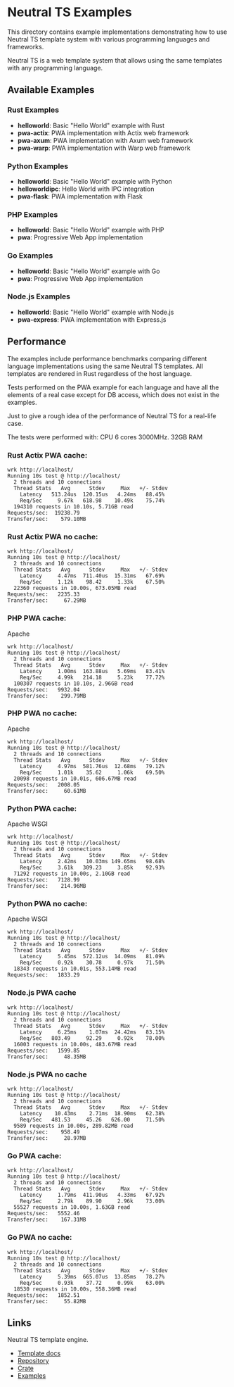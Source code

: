 Neutral TS Examples
===================

This directory contains example implementations demonstrating how to use Neutral TS template system with various programming languages and frameworks.

Neutral TS is a web template system that allows using the same templates with any programming language.

## Available Examples

### Rust Examples
- **helloworld**: Basic "Hello World" example with Rust
- **pwa-actix**: PWA implementation with Actix web framework
- **pwa-axum**: PWA implementation with Axum web framework
- **pwa-warp**: PWA implementation with Warp web framework

### Python Examples
- **helloworld**: Basic "Hello World" example with Python
- **helloworldipc**: Hello World with IPC integration
- **pwa-flask**: PWA implementation with Flask

### PHP Examples
- **helloworld**: Basic "Hello World" example with PHP
- **pwa**: Progressive Web App implementation

### Go Examples
- **helloworld**: Basic "Hello World" example with Go
- **pwa**: Progressive Web App implementation

### Node.js Examples
- **helloworld**: Basic "Hello World" example with Node.js
- **pwa-express**: PWA implementation with Express.js

## Performance

The examples include performance benchmarks comparing different language implementations using the same Neutral TS templates. All templates are rendered in Rust regardless of the host language.

Tests performed on the PWA example for each language and have all the elements of a real case except for DB access, which does not exist in the examples.

Just to give a rough idea of the performance of Neutral TS for a real-life case.

The tests were performed with: CPU 6 cores 3000MHz. 32GB RAM

### Rust Actix PWA cache:

```
wrk http://localhost/
Running 10s test @ http://localhost/
  2 threads and 10 connections
  Thread Stats   Avg      Stdev     Max   +/- Stdev
    Latency   513.24us  120.15us   4.24ms   88.45%
    Req/Sec     9.67k   618.98    10.49k    75.74%
  194310 requests in 10.10s, 5.71GB read
Requests/sec:  19238.79
Transfer/sec:    579.10MB
```

### Rust Actix PWA no cache:

```
wrk http://localhost/
Running 10s test @ http://localhost/
  2 threads and 10 connections
  Thread Stats   Avg      Stdev     Max   +/- Stdev
    Latency     4.47ms  711.40us  15.31ms   67.69%
    Req/Sec     1.12k    98.42     1.33k    67.50%
  22360 requests in 10.00s, 673.05MB read
Requests/sec:   2235.33
Transfer/sec:     67.29MB
```

### PHP PWA cache:

Apache

```
wrk http://localhost/
Running 10s test @ http://localhost/
  2 threads and 10 connections
  Thread Stats   Avg      Stdev     Max   +/- Stdev
    Latency     1.00ms  163.88us   5.69ms   83.41%
    Req/Sec     4.99k   214.18     5.23k    77.72%
  100307 requests in 10.10s, 2.96GB read
Requests/sec:   9932.04
Transfer/sec:    299.79MB
```

### PHP PWA no cache:

Apache

```
wrk http://localhost/
Running 10s test @ http://localhost/
  2 threads and 10 connections
  Thread Stats   Avg      Stdev     Max   +/- Stdev
    Latency     4.97ms  581.76us  12.68ms   79.12%
    Req/Sec     1.01k    35.62     1.06k    69.50%
  20098 requests in 10.01s, 606.67MB read
Requests/sec:   2008.05
Transfer/sec:     60.61MB
```

### Python PWA cache:

Apache WSGI

```
wrk http://localhost/
Running 10s test @ http://localhost/
  2 threads and 10 connections
  Thread Stats   Avg      Stdev     Max   +/- Stdev
    Latency     2.42ms   10.03ms 149.65ms   98.68%
    Req/Sec     3.61k   309.23     3.85k    92.93%
  71292 requests in 10.00s, 2.10GB read
Requests/sec:   7128.99
Transfer/sec:    214.96MB
```

### Python PWA no cache:

Apache WSGI

```
wrk http://localhost/
Running 10s test @ http://localhost/
  2 threads and 10 connections
  Thread Stats   Avg      Stdev     Max   +/- Stdev
    Latency     5.45ms  572.12us  14.09ms   81.09%
    Req/Sec     0.92k    30.78     0.97k    71.50%
  18343 requests in 10.01s, 553.14MB read
Requests/sec:   1833.29
```

### Node.js PWA cache

```
wrk http://localhost/
Running 10s test @ http://localhost/
  2 threads and 10 connections
  Thread Stats   Avg      Stdev     Max   +/- Stdev
    Latency     6.25ms    1.07ms  24.42ms   83.15%
    Req/Sec   803.49     92.29     0.92k    78.00%
  16003 requests in 10.00s, 483.67MB read
Requests/sec:   1599.85
Transfer/sec:     48.35MB
```

### Node.js PWA no cache

```
wrk http://localhost/
Running 10s test @ http://localhost/
  2 threads and 10 connections
  Thread Stats   Avg      Stdev     Max   +/- Stdev
    Latency    10.43ms    2.71ms  18.90ms   62.38%
    Req/Sec   481.53     45.26   626.00     71.50%
  9589 requests in 10.00s, 289.82MB read
Requests/sec:    958.49
Transfer/sec:     28.97MB
```

### Go PWA cache:
```
wrk http://localhost/
Running 10s test @ http://localhost/
  2 threads and 10 connections
  Thread Stats   Avg      Stdev     Max   +/- Stdev
    Latency     1.79ms  411.90us   4.33ms   67.92%
    Req/Sec     2.79k    89.90     2.96k    73.00%
  55527 requests in 10.00s, 1.63GB read
Requests/sec:   5552.46
Transfer/sec:    167.31MB
```

### Go PWA no cache:
```
wrk http://localhost/
Running 10s test @ http://localhost/
  2 threads and 10 connections
  Thread Stats   Avg      Stdev     Max   +/- Stdev
    Latency     5.39ms  665.07us  13.85ms   78.27%
    Req/Sec     0.93k    37.72     0.99k    63.00%
  18530 requests in 10.00s, 558.36MB read
Requests/sec:   1852.51
Transfer/sec:     55.82MB
```

Links
-----

Neutral TS template engine.

- [Template docs](https://github.com/FranBarInstance/neutralts-docs/docs/neutralts/doc/)
- [Repository](https://github.com/FranBarInstance/neutralts)
- [Crate](https://crates.io/crates/neutralts)
- [Examples](https://github.com/FranBarInstance/neutralts-docs/tree/master/examples)
